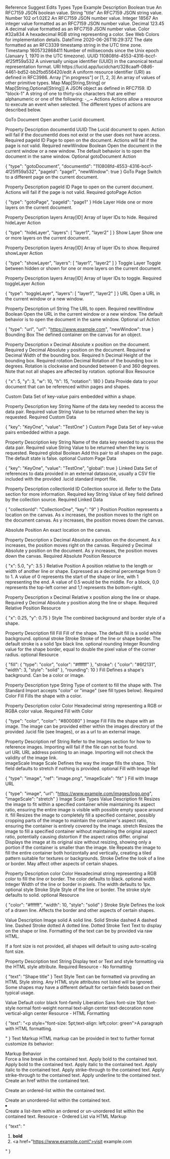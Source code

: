 Reference
Suggest Edits
Types
Type	Example	Description
Boolean	true	An RFC7159 JSON boolean value.
String	"title"	An RFC7159 JSON string value.
Number	102 or1.02E2	An RFC7159 JSON number value.
Integer	18567	An integer value formatted as an RFC7159 JSON number value.
Decimal	123.45	A decimal value formatted as an RFC7159 JSON number value.
Color	#32a834	A hexadecimal RGB string representing a color. See Web Colors for implementation details.
DateTime	2020-06-26T16:29:37Z	The date formatted as an RFC3339 timestamp string in the UTC time zone.
Timestamp	1605732868411	Number of milliseconds since the Unix epoch (January 1, 1970 in the UTC timezone).
UUID	110808fd-4553-4316-bccf-4f25ff59a532	A universally unique identifier (UUID) in the canonical textual representation format.
URI	https\://lucid.app/lucidchart/328caaff-08d6-4461-bd52-bb2fbd556420/edit	A uniform resource identifier (URI) as defined in RFC3986.
Array	["in progress"] or [1, 2, 3]	An array of values of other primitive types.
Map	Map[String,String] or Map[String,Optional[String]]	A JSON object as defined in RFC7159.
ID	"block-1"	A string of one to thirty-six characters that are either alphanumeric or one of the following: -_.~
Actions
Actions allow a resource to execute an event when selected. The different types of actions are described below.

GoTo Document
Open another Lucid document.

Property	Description	
documentId	UUID
The Lucid document to open. Action will fail if the documentId does not exist or the user does not have access.	Required
pageId	ID
Page to open on the document. Actions will fail if the page is not valid.	Required
newWindow	Boolean
Open the document in the current window or a new window. The default behavior is to open the document in the same window.	Optional
gotoDocument Action

{
    "type": "gotoDocument",
    "documentId": "110808fd-4553-4316-bccf-4f25ff59a532",
    "pageId": "page1",
    "newWindow": true
}
GoTo Page
Switch to a different page on the current document.

Property	Description	
pageId	ID
Page to open on the current document. Actions will fail if the page is not valid.	Required
gotoPage Action

{
    "type": "gotoPage",
    "pageId": "page1"
}
Hide Layer
Hide one or more layers on the current document.

Property	Description	
layers	Array[ID]
Array of layer IDs to hide.	Required
hideLayer Action

{
    "type": "hideLayer",
    "layers": [
        "layer1",
        "layer2"
    ]
}
Show Layer
Show one or more layers on the current document.

Property	Description	
layers	Array[ID]
Array of layer IDs to show.	Required
showLayer Action

{
    "type": "showLayer",
    "layers": [
        "layer1",
        "layer2"
    ]
}
Toggle Layer
Toggle between hidden or shown for one or more layers on the current document.

Property	Description	
layers	Array[ID]
Array of layer IDs to toggle.	Required
toggleLayer Action

{
    "type": "toggleLayer",
    "layers": [
        "layer1",
        "layer2"
    ]
}
URL
Open a URL in the current window or a new window.

Property	Description	
url	String
The URL to open.	Required
newWindow	Boolean
Open the URL in the current window or a new window. The default behavior is to open the document in the same window.	Optional
url Action

{
    "type": "url",
    "url": "https://www.example.com",
    "newWindow": true
}
Bounding Box
The defined container on the canvas for an object.

Property	Description	
x	Decimal
Absolute x position on the document.	Required
y	Decimal
Absolute y position on the document.	Required
w	Decimal
Width of the bounding box.	Required
h	Decimal
Height of the bounding box.	Required
rotation	Decimal
Rotation of the bounding box in degrees. Rotation is clockwise and bounded between 0 and 360 degrees. Note that not all shapes are affected by rotation.	optional
Box Resource

{
    "x": 5,
    "y": 3,
    "w": 10,
    "h": 15,
    "rotation": 180
}
Data
Provide data to your document that can be referenced within pages and shapes.

Custom Data
Set of key-value pairs embedded within a shape.

Property	Description	
key	String
Name of the data key needed to access the data pair.	Required
value	String
Value to be returned when the key is requested.	Required
Custom Data

{
    "key": "KeyOne",
    "value": "TestOne"
}
Custom Page Data
Set of key-value pairs embedded within a page.

Property	Description	
key	String
Name of the data key needed to access the data pair.	Required
value	String
Value to be returned when the key is requested.	Required
global	Boolean
Add this pair to all shapes on the page. The default state is false.	optional
Custom Page Data

{
    "key": "KeyOne",
    "value": "TestOne",
    "global": true
}
Linked Data
Set of references to data provided in an external datasouce, usually a CSV file included with the provided .lucid standard import file.

Property	Description	
collectionId	ID
Collection source id. Refer to the Data section for more information.	Required
key	String
Value of key field defined by the collection source.	Required
Linked Data

{
    "collectionId": "CollectionOne",
    "key": "9"
}
Position
Position represents a location on the canvas. As x increases, the position moves to the right on the document canvas. As y increases, the position moves down the canvas.

Absolute Position
An exact location on the canvas.

Property	Description	
x	Decimal
Absolute x position on the document. As x increases, the position moves right on the canvas.	Required
y	Decimal
Absolute y position on the document. As y increases, the position moves down the canvas.	Required
Absolute Position Resource

{
    "x": 5.0,
    "y": 3.5
}
Relative Position
A position relative to the length or width of another line or shape. Expressed as a decimal percentage from 0 to 1. A value of 0 represents the start of the shape or line, with 1 representing the end. A value of 0.5 would be the middle. For a block, 0,0 represents the top-left corner and 1,1 represents the bottom-right.

Property	Description	
x	Decimal
Relative x position along the line or shape.	Required
y	Decimal
Absolute y position along the line or shape.	Required
Relative Position Resource

{
    "x": 0.25,
    "y": 0.75
}
Style
The combined background and border style of a shape.

Property	Description	
fill	Fill
Fill of the shape. The default fill is a solid white background.	optional
stroke	Stroke
Stroke of the line or shape border. The default stroke is a solid 1px black line.	optional
rounding	Integer
Rounding value for the shape border, equal to double the pixel value of the corner radius.	optional
Resource

{
    "fill": {
      "type": "color",
      "color": "#ffffff"
    },
    "stroke": {
      "color": "#6f2131",
      "width": 3,
      "style": "solid"
    },
    "rounding": 10
}
Fill
Defines a shape's background. Can be a color or image.

Property	Description	
type	String
Type of content to fill the shape with. The Standard Import accepts "color" or "image" (see fill types below).	Required
Color Fill
Fills the shape with a color.

Property	Description	
color	Color
Hexadecimal string representing a RGB or RGBA color value.	Required
Fill with Color

{
    "type": "color",
    "color": "#800080"
}
Image Fill
Fills the shape with an image. The image can be provided either within the images directory of the provided .lucid file (see Images), or as a url to an external image.

Property	Description	
ref	String
Refer to the Images section for how to reference images. Importing will fail if the file can not be found.	
url	URL
URL address pointing to an image. Importing will not check the validity of the image link.	
imageScale	Image Scale
Defines the way the image fills the shape. This field defaults to stretch if nothing is provided.	optional
Fill with Image Ref

{
    "type": "image",
    "ref": "image.png",
    "imageScale": "fit"
}
Fill with Image URL

{
    "type": "image",
    "url": "https://www.example.com/images/logo.png",
    "imageScale": "stretch"
}
Image Scale Types
Value	Description
fit	Resizes the image to fit within a specified container while maintaining its aspect ratio, ensuring the entire image is visible with possible empty space around it.
fill	Resizes the image to completely fill a specified container, possibly cropping parts of the image to maintain the container's aspect ratio, ensuring the container is entirely covered by the image.
stretch	Resizes the image to fill a specified container without maintaining the original aspect ratio, potentially causing distortion if the aspect ratios differ.
original	Displays the image at its original size without resizing, showing only a portion if the container is smaller than the image.
tile	Repeats the image to fill the entire container both horizontally and vertically, creating a tiled pattern suitable for textures or backgrounds.
Stroke
Define the look of a line or border. May affect other aspects of certain shapes.

Property	Description	
color	Color
Hexadecimal string representing a RGB color to fill the line or border. The color defaults to black.	optional
width	Integer
Width of the line or border in pixels. The width defaults to 1px.	optional
style	Stroke Style
Style of the line or border. The stroke style defaults to solid.	optional
Resource

{
    "color": "#ffffff",
    "width": 10,
    "style": "solid"
}
Stroke Style
Defines the look of a drawn line. Affects the border and other aspects of certain shapes.

Value	Description	Image
solid	A solid line.	Solid Stroke
dashed	A dashed line.	Dashed Stroke
dotted	A dotted line.	Dotted Stroke
Text
Text to display on the shape or line. Formatting of the text can be by provided via raw HTML.

If a font size is not provided, all shapes will default to using auto-scaling font size.

Property	Description	
text	String
Display text or Text and style formatting via the HTML style attribute.	Required
Resource - No formatting

{
    "text": "Shape title"
}
Text Style
Text can be formatted via provding an HTML Style string. Any HTML style attributes not listed will be ignored. Some shapes may have a different default for certain fields based on their typical usage.

Value	Default
color	black
font-family	Liberation Sans
font-size	10pt
font-style	normal
font-weight	normal
text-align	center
text-decoration	none
vertical-align	center
Resource - HTML Formatting

{
    "text": "<p style=\"font-size: 5pt;text-align: left;color: green\">A paragraph with HTML formatting.</p>"
}
Text Markup
HTML markup can be provided in text to further format customize its behavior:

Markup	Behavior
<br>	Force a line break in the contained text.
<b></b>	Apply bold to the contained text.
<strong></strong>	Apply bold to the contained text.
<i></i>	Apply italic to the contained text.
<em></em>	Apply italic to the contained text.
<s></s>	Apply strike-through to the contained text.
<strike></strike>	Apply strike-through to the contained text.
<u></u>	Apply underline to the contained text.
<a></a>	Create an href within the contained text.
<ol></ol>	Create an ordered-list within the contained text.
<ul></ul>	Create an unordered-list within the contained text.
<li></li>	Create a list-item within an ordered or un-unordered list within the contained text.
Resource - Ordered List via HTML Markup

{
    "text": "<ol><li><b>bold</b></li><li><a href=\"https://www.example.com\">visit example.com</a></li></ol>"
}
